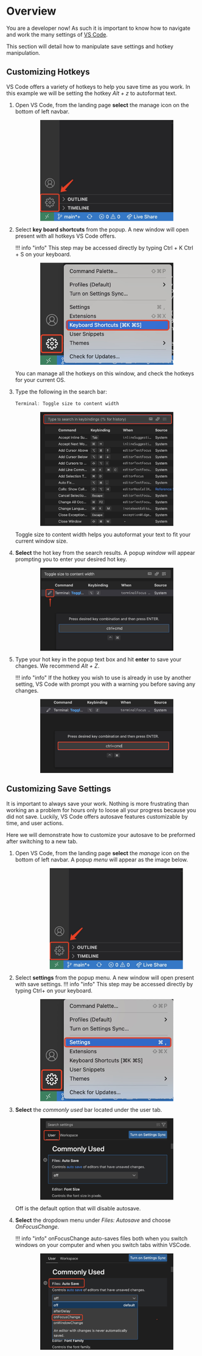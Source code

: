 # Overview

You are a developer now! As such it is important to know how to navigate and work the many settings of [VS Code](https://code.visualstudio.com/learn).

This section will detail how to manipulate save settings and hotkey manipulation.

## Customizing Hotkeys

VS Code offers a variety of hotkeys to help you save time as you work. In this example we will be setting the hotkey _Alt + z_ to autoformat text.

1. Open VS Code, from the landing page **select** the manage icon on the bottom of left navbar.

    <figure marksdown>
        <img src="../images/setting0.jpg" alt="VS Code side bar" style="display: block;margin-left: auto;margin-right: auto; max-width: 350px">
    </figure>

2. Select **key board shortcuts** from the popup. A new window will open present with all hotkeys VS Code offers.

    !!! info "info"
        This step may be accessed directly by typing Ctrl + K Ctrl + S on your keyboard.

    <figure markdown>
        <img src="../images/setting1.jpg" alt="VS Code side bar" style="display: block;margin-left: auto;margin-right: auto; max-width: 350px">
    </figure>

    You can manage all the hotkeys on this window, and check the hotkeys for your current OS.

3. Type the following in the search bar:

    ```{.js .annotate}
    Terminal: Toggle size to content width
    ```

    <figure markdown>
        <img src="../images/setting2.jpg" alt="VS Code side bar" style="display: block;margin-left: auto;margin-right: auto; max-width:350px">
    </figure>

    Toggle size to content width helps you autoformat your text to fit your current window size.

4. **Select** the hot key from the search results. A popup _window_ will appear prompting you to enter your desired hot key.

    <figure markdown>
        <img src="../images/setting3.jpg" alt="VS Code side bar" style="display: block;margin-left: auto;margin-right: auto; max-width:350px">
    </figure>

5. Type your hot key in the popup text box and hit **enter** to save your changes. We recommend _Alt + Z_.

    !!! info "info"
        If the hotkey you wish to use is already in use by another setting, VS Code with prompt you with a warning you before saving any changes.

    <figure markdown>
        <img src="../images/setting4.jpg" alt="VS Code side bar" style="display: block;margin-left: auto;margin-right: auto; max-width:350px">
    </figure>

## Customizing Save Settings

It is important to always save your work. Nothing is more frustrating than working an a problem for hours only to loose all your progress because you did not save. Luckily, VS Code offers autosave features customizable by time, and user actions.

Here we will demonstrate how to customize your autosave to be preformed after switching to a new tab.

1. Open VS Code, from the landing page **select** the _manage_ icon on the bottom of left navbar. A popup _menu_ will appear as the image below.

    <figure markdown>
        <img src="../images/setting0.jpg" alt="VS Code side bar" style="display: block;margin-left: auto;margin-right; max-width:350px">
    </figure>

2. Select **settings** from the popup menu. A new window will open present with save settings.
    !!! info "info"
        This step may be accessed directly by typing Ctrl+ on your keyboard.

    <figure markdown>
        <img src="../images/setting5.jpg" alt="VS Code side bar" style="display: block;margin-left: auto;margin-right: auto; max-width: 350px">
    </figure>

3. **Select** the _commonly used_ bar located under the user tab.

    <figure markdown>
            <img src="../images/setting6.jpg" alt="VS Code side bar" style="display: block;margin-left: auto;margin-right: auto;max-width: 350px">
    </figure>

    Off is the default option that will disable autosave.

4. **Select** the dropdown menu under _Files: Autosave_ and choose _OnFocusChange_.

    !!! info "info" 
        onFocusChange auto-saves files both when you switch windows on your computer and when you switch tabs within VSCode.

    <figure markdown>
        <img src="../images/setting7.jpg" alt="VS Code side bar" style="display: block;margin-left: auto;margin-right: auto;max-width: 350px">
    </figure>
    